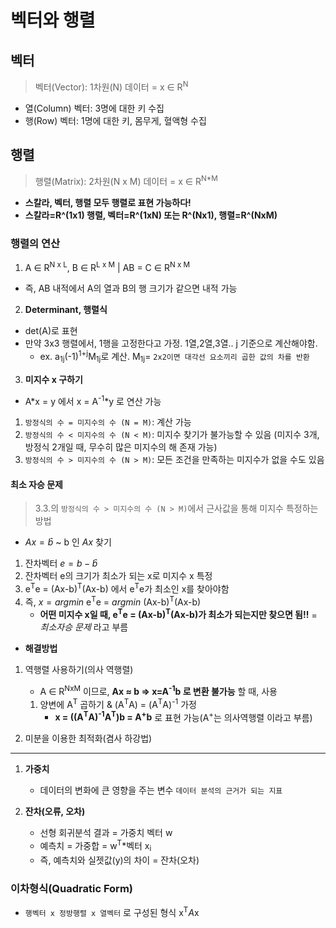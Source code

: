 # 벡터와 행렬

## 벡터
> 벡터(Vector): 1차원(N) 데이터 = x ∈ R<sup>N</sup>
- 열(Column) 벡터: 3명에 대한 키 수집
- 행(Row) 벡터: 1명에 대한 키, 몸무게, 혈액형 수집

## 행렬
> 행렬(Matrix): 2차원(N x M) 데이터 = x ∈ R<sup>N*M</sup>
- **스칼라, 벡터, 행렬 모두 행렬로 표현 가능하다!**   
- **스칼라=R^(1x1) 행렬, 벡터=R^(1xN) 또는 R^(Nx1), 행렬=R^(NxM)**

### 행렬의 연산
1. A ∈ R<sup>N x L</sup>, B ∈ R<sup>L x M</sup> | AB = C ∈ R<sup>N x M</sup>
  - 즉, AB 내적에서 A의 열과 B의 행 크기가 같으면 내적 가능
2. **Determinant, 행렬식**
  - det(A)로 표현
  - 만약 3x3 행렬에서, 1행을 고정한다고 가정. 1열,2열,3열.. j 기준으로 계산해야함.
    - ex. a<sub>1j</sub>(-1)<sup>1+j</sup>M<sub>1j</sub>로 계산. M<sub>1j</sub>= `2x2이면 대각선 요소끼리 곱한 값의 차를 반환`
3. **미지수 x 구하기**
  - A*x = y 에서 x = A<sup>-1</sup>*y 로 연산 가능
  1. `방정식의 수 = 미지수의 수 (N = M)`: 계산 가능
  2. `방정식의 수 < 미지수의 수 (N < M)`: 미지수 찾기가 불가능할 수 있음 (미지수 3개, 방정식 2개일 때, 무수히 많은 미지수의 해 존재 가능)
  3. `방정식의 수 > 미지수의 수 (N > M)`: 모든 조건을 만족하는 미지수가 없을 수도 있음

#### 최소 자승 문제
> 3.3.의 `방정식의 수 > 미지수의 수 (N > M)`에서 근사값을 통해 미지수 특정하는 방법   
- $Ax = \hat{b}$ ~ b 인 $Ax$ 찾기
1. 잔차벡터 $e = b - \hat{b}$
2. 잔차벡터 e의 크기가 최소가 되는 x로 미지수 x 특정
3. e<sup>T</sup>e = (Ax-b)<sup>T</sup>(Ax-b) 에서 e<sup>T</sup>e가 최소인 x를 찾아야함
4. 즉, $x = argmin$ e<sup>T</sup>e = $argmin$ (Ax-b)<sup>T</sup>(Ax-b)
   - **어떤 미지수 x일 때, e<sup>T</sup>e = (Ax-b)<sup>T</sup>(Ax-b)가 최소가 되는지만 찾으면 됨!!** = *최소자승 문제* 라고 부름

- **해결방법**
1. 역행렬 사용하기(의사 역행렬)
    - A ∈ R<sup>NxM</sup> 이므로, **Ax $\approx$ b => x=A<sup>-1</sup>b 로 변환 불가능** 할 때, 사용 
    1. 양변에 A<sup>T</sup> 곱하기 & (A<sup>T</sup>A) = (A<sup>T</sup>A)<sup>-1</sup> 가정
        - **x = ((A<sup>T</sup>A)<sup>-1</sup>A<sup>T</sup>)b = A<sup>+</sup>b** 로 표현 가능(A<sup>+</sup>는 의사역행렬 이라고 부름)


2. 미분을 이용한 최적화(겸사 하강법)

---

1. **가중치**
    -  데이터의 변화에 큰 영향을 주는 변수 `데이터 분석의 근거가 되는 지표`

2. **잔차(오류, 오차)**
    - 선형 회귀분석 결과 = 가중치 벡터 w
    - 예측치 = 가중합 = w<sup>T</sup>*벡터 x<sub>i</sub> 
    - 즉, 예측치와 실젯값(y)의 차이 = 잔차(오차)

### 이차형식(Quadratic Form)
- `행벡터 x 정방행렬 x 열벡터` 로 구성된 형식 x<sup>T</sup>*A*x

